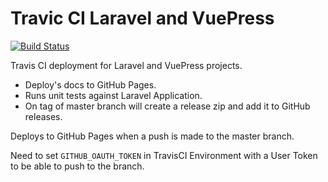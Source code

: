 # Travic CI Laravel and VuePress
[![Build Status](https://travis-ci.org/kennyLtv/TravisCiDeploymentTesting.svg?branch=master)](https://travis-ci.org/kennyLtv/TravisCiDeploymentTesting)

Travis CI deployment for Laravel and VuePress projects. 
* Deploy's docs to GitHub Pages.
* Runs unit tests against Laravel Application.
* On tag of master branch will create a release zip and add it to GitHub releases.

Deploys to GitHub Pages when a push is made to the master branch.

Need to set `GITHUB_OAUTH_TOKEN` in TravisCI Environment with a User Token to be able to push to the branch.